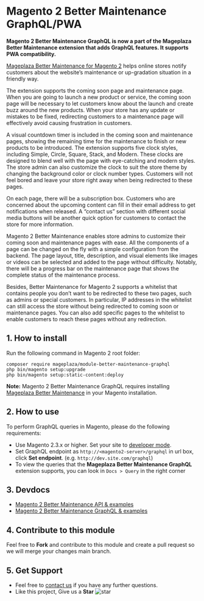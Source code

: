 # Magento 2 Better Maintenance GraphQL/PWA

**Magento 2 Better Maintenance GraphQL is now a part of the Mageplaza Better Maintenance extension that adds GraphQL features. It supports PWA compatibility.**

[Mageplaza Better Maintenance for Magento 2](https://www.mageplaza.com/magento-2-better-maintenance/) helps online stores notify customers about the website’s maintenance or up-gradation situation in a friendly way. 

The extension supports the coming soon page and maintenance page. When you are going to launch a new product or service, the coming soon page will be necessary to let customers know about the launch and create buzz around the new products. When your store has any update or mistakes to be fixed, redirecting customers to a maintenance page will effectively avoid causing frustration in customers. 

A visual countdown timer is included in the coming soon and maintenance pages, showing the remaining time for the maintenance to finish or new products to be introduced. The extension supports five clock styles, including Simple, Circle, Square, Stack, and Modern. These clocks are designed to blend well with the page with eye-catching and modern styles. The store admin can also customize the clock to suit the store theme by changing the background color or clock number types. Customers will not feel bored and leave your store right away when being redirected to these pages.

On each page, there will be a subscription box. Customers who are concerned about the upcoming content can fill in their email address to get notifications when released. A “contact us” section with different social media buttons will be another quick option for customers to contact the store for more information.

Magento 2 Better Maintenance enables store admins to customize their coming soon and maintenance pages with ease. All the components of a page can be changed on the fly with a simple configuration from the backend. The page layout, title, description, and visual elements like images or videos can be selected and added to the page without difficulty. Notably, there will be a progress bar on the maintenance page that shows the complete status of the maintenance process. 

Besides, Better Maintenance for Magento 2 supports a whitelist that contains people you don’t want to be redirected to these two pages, such as admins or special customers. In particular, IP addresses in the whitelist can still access the store without being redirected to coming soon or maintenance pages. You can also add specific pages to the whitelist to enable customers to reach these pages without any redirection.


## 1. How to install

Run the following command in Magento 2 root folder:

```
composer require mageplaza/module-better-maintenance-graphql
php bin/magento setup:upgrade
php bin/magento setup:static-content:deploy
```

**Note:**
Magento 2 Better Maintenance GraphQL requires installing [Mageplaza Better Maintenance](https://github.com/mageplaza/magento-2-better-maintenance) in your Magento installation.

## 2. How to use

To perform GraphQL queries in Magento, please do the following requirements:

- Use Magento 2.3.x or higher. Set your site to [developer mode](https://www.mageplaza.com/devdocs/enable-disable-developer-mode-magento-2.html).
- Set GraphQL endpoint as `http://<magento2-server>/graphql` in url box, click **Set endpoint**. 
(e.g. `http://dev.site.com/graphql`)
- To view the queries that the **Mageplaza Better Maintenance GraphQL** extension supports, you can look in `Docs > Query` in the right corner

## 3. Devdocs

- [Magento 2 Better Maintenance API & examples](https://documenter.getpostman.com/view/10589000/TVYJ7Hep)
- [Magento 2 Better Maintenance GraphQL & examples](https://documenter.getpostman.com/view/10589000/TVYJ7Heq)

## 4. Contribute to this module

Feel free to **Fork** and contribute to this module and create a pull request so we will merge your changes main branch.

## 5. Get Support

- Feel free to [contact us](https://www.mageplaza.com/contact.html) if you have any further questions.
- Like this project, Give us a **Star** ![star](https://i.imgur.com/S8e0ctO.png)
